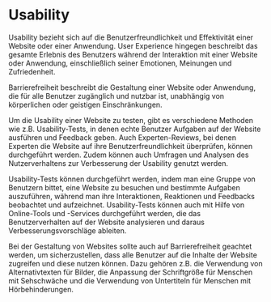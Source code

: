 # Usability

Usability bezieht sich auf die Benutzerfreundlichkeit und Effektivität einer Website oder einer Anwendung. User Experience hingegen beschreibt das gesamte Erlebnis des Benutzers während der Interaktion mit einer Website oder Anwendung, einschließlich seiner Emotionen, Meinungen und Zufriedenheit.

Barrierefreiheit beschreibt die Gestaltung einer Website oder Anwendung, die für alle Benutzer zugänglich und nutzbar ist, unabhängig von körperlichen oder geistigen Einschränkungen.

Um die Usability einer Website zu testen, gibt es verschiedene Methoden wie z.B. Usability-Tests, in denen echte Benutzer Aufgaben auf der Website ausführen und Feedback geben. Auch Experten-Reviews, bei denen Experten die Website auf ihre Benutzerfreundlichkeit überprüfen, können durchgeführt werden. Zudem können auch Umfragen und Analysen des Nutzerverhaltens zur Verbesserung der Usability genutzt werden.

Usability-Tests können durchgeführt werden, indem man eine Gruppe von Benutzern bittet, eine Website zu besuchen und bestimmte Aufgaben auszuführen, während man ihre Interaktionen, Reaktionen und Feedbacks beobachtet und aufzeichnet. Usability-Tests können auch mit Hilfe von Online-Tools und -Services durchgeführt werden, die das Benutzerverhalten auf der Website analysieren und daraus Verbesserungsvorschläge ableiten.

Bei der Gestaltung von Websites sollte auch auf Barrierefreiheit geachtet werden, um sicherzustellen, dass alle Benutzer auf die Inhalte der Website zugreifen und diese nutzen können. Dazu gehören z.B. die Verwendung von Alternativtexten für Bilder, die Anpassung der Schriftgröße für Menschen mit Sehschwäche und die Verwendung von Untertiteln für Menschen mit Hörbehinderungen.
